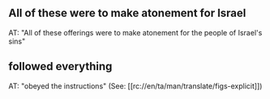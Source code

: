 ## All of these were to make atonement for Israel ##

AT: "All of these offerings were to make atonement for the people of Israel's sins"

## followed everything ##

AT: "obeyed the instructions" (See: [[rc://en/ta/man/translate/figs-explicit]])